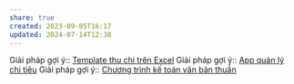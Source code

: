 ```yaml
---
share: true
created: 2023-09-05T16:17
updated: 2024-07-14T12:38
---
```

Giải pháp gợi ý:: [Template thu chi trên Excel](../Lo%E1%BA%A1i%20gi%E1%BA%A3i%20ph%C3%A1p/Template%20thu%20chi%20tr%C3%AAn%20Excel.md)
Giải pháp gợi ý:: [App quản lý chi tiêu](../Lo%E1%BA%A1i%20gi%E1%BA%A3i%20ph%C3%A1p/App%20qu%E1%BA%A3n%20l%C3%BD%20chi%20ti%C3%AAu.md)
Giải pháp gợi ý:: [Chương trình kế toán văn bản thuần](../Lo%E1%BA%A1i%20gi%E1%BA%A3i%20ph%C3%A1p/Ch%C6%B0%C6%A1ng%20tr%C3%ACnh%20k%E1%BA%BF%20to%C3%A1n%20v%C4%83n%20b%E1%BA%A3n%20thu%E1%BA%A7n.md)